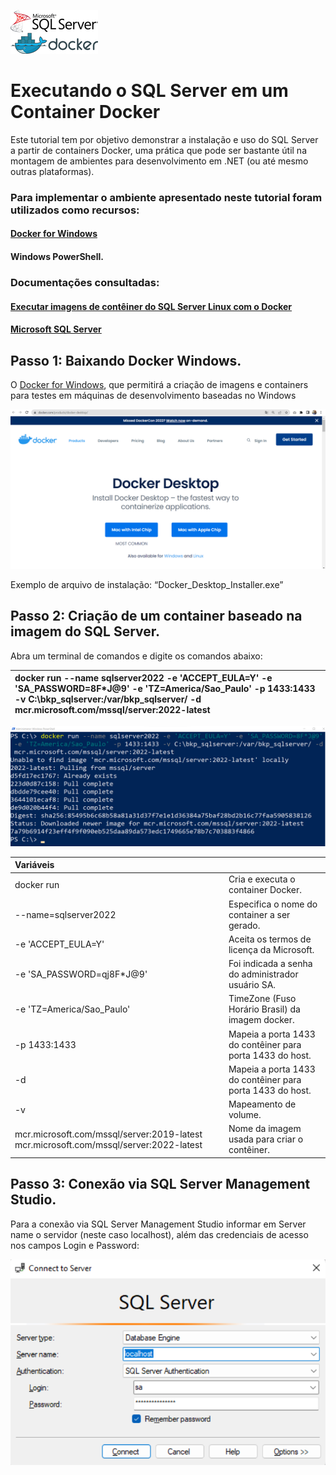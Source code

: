 ![logo_sql_docker.png](img/logo_sql_docker.png)

# Executando o SQL Server em um Container Docker
Este tutorial tem por objetivo demonstrar a instalação e uso do SQL Server a partir de containers Docker, uma prática que pode ser bastante útil na montagem de ambientes para desenvolvimento em .NET (ou até mesmo outras plataformas). 

### Para implementar o ambiente apresentado neste tutorial foram utilizados como recursos:  
#### [Docker for Windows](https://www.docker.com/docker-windows/)
#### Windows PowerShell.  

### Documentações consultadas:  

#### [Executar imagens de contêiner do SQL Server Linux com o Docker](https://hub.docker.com/_/microsoft-mssql-server)
#### [Microsoft SQL Server](https://hub.docker.com/_/microsoft-mssql-server)

## Passo 1: Baixando Docker  Windows.

O [Docker for Windows](https://www.docker.com/docker-windows/), que permitirá a criação de imagens e containers para testes em máquinas de desenvolvimento baseadas no Windows

![docker_for_windows.png](img/docker_for_windows.png)

Exemplo de arquivo de instalação: “Docker_Desktop_Installer.exe”

## Passo 2: Criação de um container baseado na imagem do SQL Server.

Abra um terminal de comandos e digite os comandos abaixo:

|docker run --name sqlserver2022 -e 'ACCEPT_EULA=Y' -e 'SA_PASSWORD=8F*J@9'  -e 'TZ=America/Sao_Paulo' -p 1433:1433 -v C:\bkp_sqlserver\:/var/bkp_sqlserver/ -d mcr.microsoft.com/mssql/server:2022-latest| 
| :--- | 

![docker_run.png](img/docker_run.png)

 
| Variáveis                  |                                                                                                         |
| :---                       | :---                                                                                                    |
| docker run                 | Cria e executa o container Docker.                                                                      |
| --name=sqlserver2022           | Especifica o nome do container a ser gerado.                                                            |
| -e 'ACCEPT_EULA=Y'         | Aceita os termos de licença da Microsoft.                                                               |
| -e 'SA_PASSWORD=qj8F*J@9'  | Foi indicada a senha do administrador usuário SA.                                                       |
| -e 'TZ=America/Sao_Paulo'  | TimeZone (Fuso Horário Brasil) da imagem docker.                                                        |
| -p 1433:1433               | Mapeia a porta 1433 do contêiner para porta 1433 do host.                                               |
| -d                         | Mapeia a porta 1433 do contêiner para porta 1433 do host.                                               |
| -v                         | Mapeamento de volume.                                                                                   |
| mcr.microsoft.com/mssql/server:2019-latest  mcr.microsoft.com/mssql/server:2022-latest | Nome da imagem usada para criar o contêiner.|

## Passo 3: Conexão via SQL Server Management Studio.

Para a conexão via SQL Server Management Studio informar em Server name o servidor (neste caso localhost), além das credenciais de acesso nos campos Login e Password:

![conexao_sql_server.png](img/conexao_sql_server.png)

